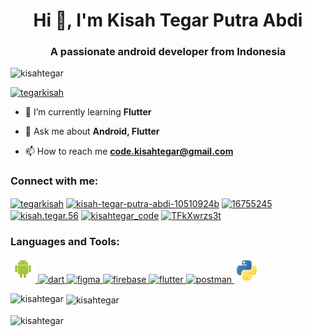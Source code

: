 <h1 align="center">Hi 👋, I'm Kisah Tegar Putra Abdi</h1>
<h3 align="center">A passionate android developer from Indonesia</h3>

<p align="left"> <img src="https://komarev.com/ghpvc/?username=kisahtegar&label=Profile%20views&color=0e75b6&style=flat" alt="kisahtegar" /> </p>

<p align="left"> <a href="https://twitter.com/@tegarkisah" target="blank"><img src="https://img.shields.io/twitter/follow/@tegarkisah?logo=twitter&style=for-the-badge" alt="tegarkisah" /></a> </p>

- 🌱 I’m currently learning **Flutter**

- 💬 Ask me about **Android, Flutter**

- 📫 How to reach me **code.kisahtegar@gmail.com**

<h3 align="left">Connect with me:</h3>
<p align="left">
<a href="https://twitter.com/@tegarkisah" target="blank"><img align="center" src="https://raw.githubusercontent.com/rahuldkjain/github-profile-readme-generator/master/src/images/icons/Social/twitter.svg" alt="tegarkisah" height="30" width="40" /></a>
<a href="https://linkedin.com/in/kisah-tegar-putra-abdi-10510924b" target="blank"><img align="center" src="https://raw.githubusercontent.com/rahuldkjain/github-profile-readme-generator/master/src/images/icons/Social/linked-in-alt.svg" alt="kisah-tegar-putra-abdi-10510924b" height="30" width="40" /></a>
<a href="https://stackoverflow.com/users/16755245" target="blank"><img align="center" src="https://raw.githubusercontent.com/rahuldkjain/github-profile-readme-generator/master/src/images/icons/Social/stack-overflow.svg" alt="16755245" height="30" width="40" /></a>
<a href="https://fb.com/kisah.tegar.56" target="blank"><img align="center" src="https://raw.githubusercontent.com/rahuldkjain/github-profile-readme-generator/master/src/images/icons/Social/facebook.svg" alt="kisah.tegar.56" height="30" width="40" /></a>
<a href="https://instagram.com/kisahtegar_code" target="blank"><img align="center" src="https://raw.githubusercontent.com/rahuldkjain/github-profile-readme-generator/master/src/images/icons/Social/instagram.svg" alt="kisahtegar_code" height="30" width="40" /></a>
<a href="https://discord.gg/TFkXwrzs3t" target="blank"><img align="center" src="https://raw.githubusercontent.com/rahuldkjain/github-profile-readme-generator/master/src/images/icons/Social/discord.svg" alt="TFkXwrzs3t" height="30" width="40" /></a>
</p>

<h3 align="left">Languages and Tools:</h3>
<p align="left"> <a href="https://developer.android.com" target="_blank" rel="noreferrer"> <img src="https://raw.githubusercontent.com/devicons/devicon/master/icons/android/android-original-wordmark.svg" alt="android" width="40" height="40"/> </a> <a href="https://dart.dev" target="_blank" rel="noreferrer"> <img src="https://www.vectorlogo.zone/logos/dartlang/dartlang-icon.svg" alt="dart" width="40" height="40"/> </a> <a href="https://www.figma.com/" target="_blank" rel="noreferrer"> <img src="https://www.vectorlogo.zone/logos/figma/figma-icon.svg" alt="figma" width="40" height="40"/> </a> <a href="https://firebase.google.com/" target="_blank" rel="noreferrer"> <img src="https://www.vectorlogo.zone/logos/firebase/firebase-icon.svg" alt="firebase" width="40" height="40"/> </a> <a href="https://flutter.dev" target="_blank" rel="noreferrer"> <img src="https://www.vectorlogo.zone/logos/flutterio/flutterio-icon.svg" alt="flutter" width="40" height="40"/> </a> <a href="https://postman.com" target="_blank" rel="noreferrer"> <img src="https://www.vectorlogo.zone/logos/getpostman/getpostman-icon.svg" alt="postman" width="40" height="40"/> </a> <a href="https://www.python.org" target="_blank" rel="noreferrer"> <img src="https://raw.githubusercontent.com/devicons/devicon/master/icons/python/python-original.svg" alt="python" width="40" height="40"/> </a> </p>

<p><img align="left" src="https://github-readme-stats.vercel.app/api/top-langs?username=kisahtegar&show_icons=true&locale=en&layout=compact" alt="kisahtegar" /></p>

<p>&nbsp;<img align="center" src="https://github-readme-stats.vercel.app/api?username=kisahtegar&show_icons=true&locale=en" alt="kisahtegar" /></p>

<p><img align="center" src="https://github-readme-streak-stats.herokuapp.com/?user=kisahtegar&" alt="kisahtegar" /></p>
